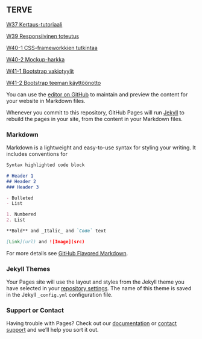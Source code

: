 ## TERVE

[W37 Kertaus-tutoriaali](https://jusba11.github.io/W37%20Kertaus-tutoriaali/)

[W39 Responsiivinen toteutus](https://jusba11.github.io/W39%20Responsiivinen%20toteutus)

[W40-1 CSS-frameworkkien tutkintaa](https://github.com/Jusba11/Jusba11.github.io/blob/master/W40-1%20CSS-frameworkkien%20tutkiminen/CSS-framworkkien%20tutkintaa)

[W40-2 Mockup-harkka](https://github.com/Jusba11/Jusba11.github.io/blob/master/W40-2%20Mockup-harkka/mockup.png)

[W41-1 Bootstrap vakiotyylit](https://Jusba11.github.io/W41-1%20bootstrap%20vakiotyylit)

[W41-2 Bootstrap teeman käyttöönotto](https://github.com/Jusba11/Jusba11.github.io/blob/master/w41-2%20Bootstrap%20teema/bootstrap-teema.txt)



You can use the [editor on GitHub](https://github.com/Jusba11/Jusba11.github.io/edit/master/index.md) to maintain and preview the content for your website in Markdown files.

Whenever you commit to this repository, GitHub Pages will run [Jekyll](https://jekyllrb.com/) to rebuild the pages in your site, from the content in your Markdown files.

### Markdown

Markdown is a lightweight and easy-to-use syntax for styling your writing. It includes conventions for

```markdown
Syntax highlighted code block

# Header 1
## Header 2
### Header 3

- Bulleted
- List

1. Numbered
2. List

**Bold** and _Italic_ and `Code` text

[Link](url) and ![Image](src)
```

For more details see [GitHub Flavored Markdown](https://guides.github.com/features/mastering-markdown/).

### Jekyll Themes

Your Pages site will use the layout and styles from the Jekyll theme you have selected in your [repository settings](https://github.com/Jusba11/Jusba11.github.io/settings). The name of this theme is saved in the Jekyll `_config.yml` configuration file.

### Support or Contact

Having trouble with Pages? Check out our [documentation](https://help.github.com/categories/github-pages-basics/) or [contact support](https://github.com/contact) and we’ll help you sort it out.
